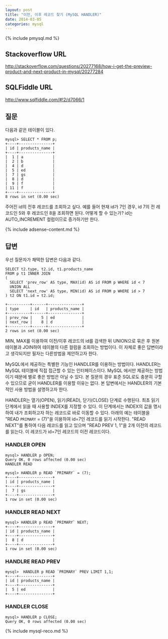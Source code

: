 ```yaml
---
layout: post
title: "이전, 이후 레코드 찾기 (MySQL HANDLER)"
date: 2014-03-05 
categories: mysql
---
```


{% include pmysql.md %}

## Stackoverflow URL

http://stackoverflow.com/questions/20277168/how-i-get-the-preview-product-and-next-product-in-mysql/20277284

## SQLFiddle URL

http://www.sqlfiddle.com/#!2/d7066/1

## 질문

다음과 같은 테이블이 있다.

    mysql> SELECT * FROM p;
    +----+---------------+
    | id | products_name |
    +----+---------------+
    |  1 | a             |
    |  2 | b             |
    |  4 | d             |
    |  5 | ed            |
    |  7 | gs            |
    |  8 | d             |
    |  9 | f             |
    | 11 | f             |
    +----+---------------+
    8 rows in set (0.00 sec)

주어진 id의 전후 레코드를 조회하고 싶다. 예를 들어 현재 id가 7인 경우, id 7의 전 레코드인 5와 후 레코드인 8을 조회하면 된다. 어떻게 할 수 있는가? id는 AUTO_INCREMENT 컬럼이므로 증가하기만 한다.

{% include adsense-content.md %}

## 답변

우선 질문자가 채택한 답변은 다음과 같다.

    SELECT t2.type, t2.id, t1.products_name
    FROM p t1 INNER JOIN
    (
      SELECT 'prev_row' AS type, MAX(id) AS id FROM p WHERE id < 7
      UNION ALL
      SELECT 'next_row' AS type, MIN(id) AS id FROM p WHERE id > 7
    ) t2 ON t1.id = t2.id;
     
    +----------+------+---------------+
    | type     | id   | products_name |
    +----------+------+---------------+
    | prev_row |    5 | ed            |
    | next_row |    8 | d             |
    +----------+------+---------------+
    2 rows in set (0.00 sec)

MIN, MAX를 이용하여 이전/이후 레코드의 id를 검색한 뒤 UNION으로 묶은 후 원본 테이블과 JOIN하여 테이블의 다른 컬럼을 조회하는 방법이다. 이 자체로 좋은 답변이라고 생각되지만 필자는 다른방법을 제안하고자 한다.

MySQL에서 제공하는 특별한 기능인 HANDLER를 이용하는 방법이다. HANDLER는 MySQL 테이블에 직접 접근할 수 있는 인터페이스이다. MySQL 에서만 제공하는 방법이기 때문에 별로 좋은 방법은 아닐 수 있다. 본 질문의 경우 표준 SQL로도 충분히 구할 수 있으므로 굳이 HANDLER를 이용할 이유는 없다. 본 답변에서는 HANDLER의 기본적인 사용 방법을 설명하고자 한다.

HANDLER는 열기(OPEN), 읽기(READ), 닫기(CLOSE) 단계로 수행된다. 최초 읽기 단계에서 읽을 때 사용할 INDEX를 지정할 수 있다. 이 단계에서는 INDEX의 값을 명시하여 내가 조회하고자 하는 레코드로 바로 이동할 수 있다. 아래의 예는 테이블을 "READ `PRIMARY` = (7)"을 이용하여 id=7인 레코드를 읽기 시작한다. "READ NEXT"를 통하여 다음 레코드를 읽고 있으며 "READ PREV 1, 1"을 2개 이전의 레코드를 읽는다. 이 레코드가 id=7인 레코드의 이전 레코드이다.

### HANDLER OPEN

    mysql> HANDLER p OPEN;
    Query OK, 0 rows affected (0.00 sec)
    HANDLER READ

    mysql> HANDLER p READ `PRIMARY` = (7);
    +----+---------------+
    | id | products_name |
    +----+---------------+
    |  7 | gs            |
    +----+---------------+
    1 row in set (0.00 sec)

### HANDLER READ NEXT

    mysql> HANDLER p READ `PRIMARY` NEXT;
    +----+---------------+
    | id | products_name |
    +----+---------------+
    |  8 | d             |
    +----+---------------+
    1 row in set (0.00 sec)

### HANDLRE READ PREV

    mysql>  HANDLER p READ `PRIMARY` PREV LIMIT 1,1;
    +----+---------------+
    | id | products_name |
    +----+---------------+
    |  5 | ed            |
    +----+---------------+

### HANDLER CLOSE

    mysql> HANDLER p CLOSE;
    Query OK, 0 rows affected (0.00 sec)

{% include mysql-reco.md %}
